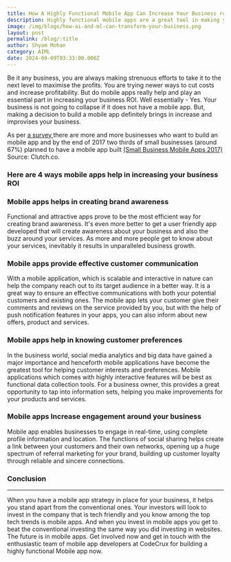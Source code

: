 ```yaml
---
title: How A Highly Functional Mobile App Can Increase Your Business roi
description: Highly functional mobile apps are a great tool in making your business profitable. You can connect with your prospective customers and also use it to communicate with their existing clients.
image: /img/blogs/how-ai-and-ml-can-transform-your-business.png
layout: post
permalink: /blog/:title
author: Shyam Mohan
category: AIML
date: 2024-09-09T03:33:00.000Z
---
```



<p>
Be it any business, you are always making strenuous efforts to take it
to the next level to maximise the profits. You are trying newer ways
to cut costs and increase profitability. But do mobile apps really
help and play an essential part in increasing your business ROI. Well
essentially - Yes. Your business is not going to collapse if it does
not have a mobile app. But, making a decision to build a mobile app
definitely brings in increase and improvises your business.
</p>

<p>
As per
<a href="https://www.biznessapps.com/blog/mobile-technology-trends/">
  a survey
</a>
there are more and more businesses who want to build an mobile app and
by the end of 2017 two thirds of small businesses (around 67%) planned
to have a mobile app built
<a
  href="https://clutch.co/app-development/resources/small-business-mobile-apps-2017-survey"
>
  (Small Business Mobile Apps 2017) </a
>Source: Clutch.co.
</p>

<h3>
<strong
  >Here are 4 ways mobile apps help in increasing your business
  ROI</strong
>
</h3>

<h3 id="Mobile-apps-helps-in-creating-brand-awareness ">
Mobile apps helps in creating brand awareness
</h3>
<p>
Functional and attractive apps prove to be the most efficient way for
creating brand awareness. It's even more better to get a user friendly
app developed that will create awareness about your business and also
the buzz around your services. As more and more people get to know
about your services, inevitably it results in unparalleled business
growth.
</p>

<h3 id="Mobile-apps-provide-effective-customer-communication">
Mobile apps provide effective customer communication
</h3>
<p>
With a mobile application, which is scalable and interactive in nature
can help the company reach out to its target audience in a better way.
It is a great way to ensure an effective communications with both your
potential customers and existing ones. The mobile app lets your
customer give their comments and reviews on the service provided by
you, but with the help of push notification features in your apps, you
can also inform about new offers, product and services.
</p>

<h3 id="Mobile-apps-help-in-knowing-customer-preferences">
Mobile apps help in knowing customer preferences
</h3>

<p>
In the business world, social media analytics and big data have gained
a major importance and henceforth mobile applications have become the
greatest tool for helping customer interests and preferences. Mobile
applications which comes with highly interactive features will be best
as functional data collection tools. For a business owner, this
provides a great opportunity to tap into information sets, helping you
make improvements for your products and services.
</p>

<h3 id="Mobile apps Increase engagement around your business">
Mobile apps Increase engagement around your business
</h3>
<p>
Mobile app enables businesses to engage in real-time, using complete
profile information and location. The functions of social sharing
helps create a link between your customers and their own networks,
opening up a huge spectrum of referral marketing for your brand,
building up customer loyalty through reliable and sincere connections.
</p>

<h3>Conclusion</h3>
<hr />
<p>
When you have a mobile app strategy in place for your business, it
helps you stand apart from the conventional ones. Your investors will
look to invest in the company that is tech friendly and you know among
the top tech trends is mobile apps. And when you invest in mobile apps
you get to beat the conventional investing the same way you did
investing in websites. The future is in mobile apps. Get involved now
and get in touch with the enthusiastic team of mobile app developers
at CodeCrux for building a highly functional Mobile app now.
</p>
